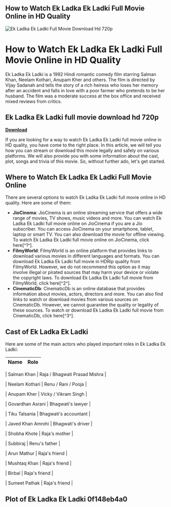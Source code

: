 ## How to Watch Ek Ladka Ek Ladki Full Movie Online in HD Quality

 
![Ek Ladka Ek Ladki Full Movie Download Hd 720p](https://i.ytimg.com/vi/UPFz5xi-5v0/maxresdefault.jpg)

 
# How to Watch Ek Ladka Ek Ladki Full Movie Online in HD Quality
 
Ek Ladka Ek Ladki is a 1992 Hindi romantic comedy film starring Salman Khan, Neelam Kothari, Anupam Kher and others. The film is directed by Vijay Sadanah and tells the story of a rich heiress who loses her memory after an accident and falls in love with a poor farmer who pretends to be her husband. The film was a moderate success at the box office and received mixed reviews from critics.
 
## Ek Ladka Ek Ladki full movie download hd 720p


[**Download**](https://www.google.com/url?q=https%3A%2F%2Furlin.us%2F2tLE2y&sa=D&sntz=1&usg=AOvVaw1W-crAfBYp1PV3HohlNGFL)

 
If you are looking for a way to watch Ek Ladka Ek Ladki full movie online in HD quality, you have come to the right place. In this article, we will tell you how you can stream or download this movie legally and safely on various platforms. We will also provide you with some information about the cast, plot, songs and trivia of this movie. So, without further ado, let's get started.
 
## Where to Watch Ek Ladka Ek Ladki Full Movie Online
 
There are several options to watch Ek Ladka Ek Ladki full movie online in HD quality. Here are some of them:
 
- **JioCinema**: JioCinema is an online streaming service that offers a wide range of movies, TV shows, music videos and more. You can watch Ek Ladka Ek Ladki full movie online on JioCinema if you are a Jio subscriber. You can access JioCinema on your smartphone, tablet, laptop or smart TV. You can also download the movie for offline viewing. To watch Ek Ladka Ek Ladki full movie online on JioCinema, click here[^1^].
- **FilmyWorld**: FilmyWorld is an online platform that provides links to download various movies in different languages and formats. You can download Ek Ladka Ek Ladki full movie in HDRip quality from FilmyWorld. However, we do not recommend this option as it may involve illegal or pirated sources that may harm your device or violate the copyright laws. To download Ek Ladka Ek Ladki full movie from FilmyWorld, click here[^2^].
- **CinematicDb**: CinematicDb is an online database that provides information about movies, actors, directors and more. You can also find links to watch or download movies from various sources on CinematicDb. However, we cannot guarantee the quality or legality of these sources. To watch or download Ek Ladka Ek Ladki full movie from CinematicDb, click here[^3^].

## Cast of Ek Ladka Ek Ladki
 
Here are some of the main actors who played important roles in Ek Ladka Ek Ladki:

| Name | Role |
| --- | --- |

| Salman Khan | Raja / Bhagwati Prasad Mishra |

| Neelam Kothari | Renu / Rani / Pooja |

| Anupam Kher | Vicky / Vikram Singh |

| Govardhan Asrani | Bhagwati's lawyer |

| Tiku Talsania | Bhagwati's accountant |

| Javed Khan Amrohi | Bhagwati's driver |

| Shobha Khote | Raja's mother |

| Subbiraj | Renu's father |

| Arun Mathur | Raja's friend |

| Mushtaq Khan | Raja's friend |

| Birbal | Raja's friend |

| Sumeet Pathak | Raja's friend |

## Plot of Ek Ladka Ek Ladki 0f148eb4a0
